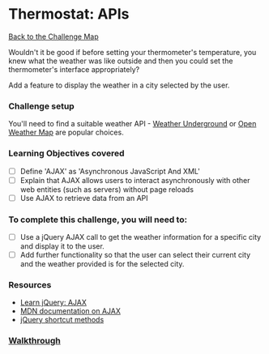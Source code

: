 # Thermostat: APIs

[Back to the Challenge Map](0_challenge_map.md)

Wouldn't it be good if before setting your thermometer's temperature, you knew what the weather was like outside and then you could set the thermometer's interface appropriately?

Add a feature to display the weather in a city selected by the user.

### Challenge setup

You'll need to find a suitable weather API - [Weather Underground](http://www.wunderground.com/weather/api) or [Open Weather Map](http://openweathermap.org/api) are popular choices.

### Learning Objectives covered

- [ ] Define 'AJAX' as 'Asynchronous JavaScript And XML'
- [ ] Explain that AJAX allows users to interact asynchronously with other web entities (such as servers) without page reloads
- [ ] Use AJAX to retrieve data from an API

### To complete this challenge, you will need to:

- [ ] Use a jQuery AJAX call to get the weather information for a specific city and display it to the user.
- [ ] Add further functionality so that the user can select their current city and the weather provided is for the selected city.

### Resources

- [Learn jQuery: AJAX](https://learn.jquery.com/ajax/)
- [MDN documentation on AJAX](https://developer.mozilla.org/en-US/docs/AJAX)
- [jQuery shortcut methods](http://api.jquery.com/category/ajax/shorthand-methods/)

### [Walkthrough](walkthroughs/8.md)
